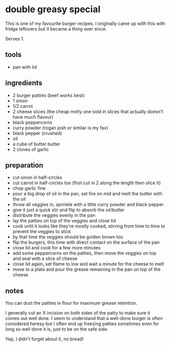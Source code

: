 # double greasy special

This is one of my favourite burger recipes. I originally came up with this with fridge leftovers but it became a thing ever since.

Serves 1.

## tools

- pan with lid

## ingredients

- 2 burger patties (beef works best)
- 1 onion
- 1/2 carrot
- 2 cheese slices (the cheap melty one sold in slices that actually doesn't have much flavour)
- black peppercorns
- curry powder (rogan josh or similar is my fav)
- black pepper (crushed)
- oil
- a cube of butter butter
- 2 cloves of garlic

## preparation

- cut onion in half-circles
- cut carrot in half-circles too (first cut in 2 along the length then slice it)
- chop garlic fine
- pour a big drop of oil in the pan, set fire on mid and melt the butter with the oil
- throw all veggies in, sprinkle with a little curry powder and black pepper
- give it just a quick stir and flip to absorb the oil/butter
- distribute the veggies evenly in the pan
- lay the patties on top of the veggies and close lid
- cook until it looks like they're mostly cooked, stirring from time to time to prevent the veggies to stick
- by that time the veggies should be golden brown too
- flip the burgers, this time with direct contact on the surface of the pan
- close lid and cook for a few more minutes
- add some peppercorns on the patties, then move the veggies on top and seal with a slice of cheese
- close lid again, set flame to low and wait a minute for the cheese to melt
- move to a plate and pour the grease remaining in the pan on top of the cheese

## notes

You can dust the patties in flour for maximum grease retention.

I generally cut an X incision on both sides of the patty to make sure it comes out well done. I seem to understand that a well-done burger is often considered heresy but I often end up freezing patties sometimes even for long so well done it is, just to be on the safe side.

Yep, I didn't forget about it, no bread!